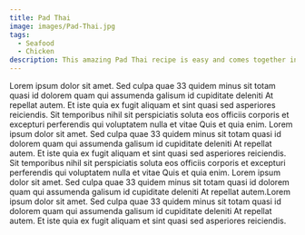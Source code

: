 ```yaml
---
title: Pad Thai
image: images/Pad-Thai.jpg
tags:
  - Seafood
  - Chicken
description: This amazing Pad Thai recipe is easy and comes together in under 30 minutes. It starts with fresh ingredients including rice noodles, chicken, shrimp, tofu, peanuts, scrambled eggs, and fresh vegetables all tossed together in a delicious homemade pad thai sauce.
---
```


Lorem ipsum dolor sit amet. Sed culpa quae 33 quidem minus sit totam quasi id dolorem quam qui assumenda galisum id cupiditate deleniti At repellat autem. Et iste quia ex fugit aliquam et sint quasi sed asperiores reiciendis. Sit temporibus nihil sit perspiciatis soluta eos officiis corporis et excepturi perferendis qui voluptatem nulla et vitae Quis et quia enim. Lorem ipsum dolor sit amet. Sed culpa quae 33 quidem minus sit totam quasi id dolorem quam qui assumenda galisum id cupiditate deleniti At repellat autem. Et iste quia ex fugit aliquam et sint quasi sed asperiores reiciendis. Sit temporibus nihil sit perspiciatis soluta eos officiis corporis et excepturi perferendis qui voluptatem nulla et vitae Quis et quia enim. Lorem ipsum dolor sit amet. Sed culpa quae 33 quidem minus sit totam quasi id dolorem quam qui assumenda galisum id cupiditate deleniti At repellat autem.Lorem ipsum dolor sit amet. Sed culpa quae 33 quidem minus sit totam quasi id dolorem quam qui assumenda galisum id cupiditate deleniti At repellat autem. Et iste quia ex fugit aliquam et sint quasi sed asperiores reiciendis.
